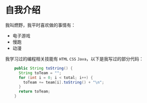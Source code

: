 # 自我介绍

  我叫燃野，我平时喜欢做的事情有：
* 电子游戏
* 慢跑
* 动漫

我学习过的编程相关技能有 `HTML` `CSS` `Java`，以下是我写过的部分代码：
```java
    public String toString() {
      String toTeam = "";
      for (int i = 0; i < total; i++) {
        toTeam += team[i].toString() + "\n";
      }
      return toTeam;
    }
```
